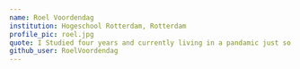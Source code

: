 ```yaml
---
name: Roel Voordendag
institution: Hogeschool Rotterdam, Rotterdam
profile_pic: roel.jpg
quote: I Studied four years and currently living in a pandamic just so I could be in githubs yearbook
github_user: RoelVoordendag
---
```

